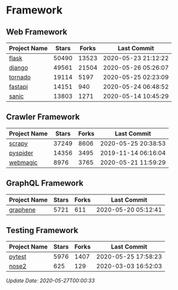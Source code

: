 # Framework

## Web Framework

| Project Name | Stars | Forks | Last Commit |
| ------------ | ----- | ----- | ----------- |
| [flask](https://github.com/pallets/flask) | 50490 | 13523 | 2020-05-23 21:12:22 |
| [django](https://github.com/django/django) | 49561 | 21504 | 2020-05-26 05:26:07 |
| [tornado](https://github.com/tornadoweb/tornado) | 19114 | 5197 | 2020-05-25 02:23:09 |
| [fastapi](https://github.com/tiangolo/fastapi) | 14151 | 940 | 2020-05-24 06:48:52 |
| [sanic](https://github.com/huge-success/sanic) | 13803 | 1271 | 2020-05-14 10:45:29 |

## Crawler Framework

| Project Name | Stars | Forks | Last Commit |
| ------------ | ----- | ----- | ----------- |
| [scrapy](https://github.com/scrapy/scrapy) | 37249 | 8606 | 2020-05-25 20:38:53 |
| [pyspider](https://github.com/binux/pyspider) | 14356 | 3495 | 2019-11-14 06:16:04 |
| [webmagic](https://github.com/code4craft/webmagic) | 8976 | 3765 | 2020-05-21 11:59:29 |

## GraphQL Framework

| Project Name | Stars | Forks | Last Commit |
| ------------ | ----- | ----- | ----------- |
| [graphene](https://github.com/graphql-python/graphene) | 5721 | 611 | 2020-05-20 05:12:41 |

## Testing Framework

| Project Name | Stars | Forks | Last Commit |
| ------------ | ----- | ----- | ----------- |
| [pytest](https://github.com/pytest-dev/pytest) | 5976 | 1407 | 2020-05-25 17:58:23 |
| [nose2](https://github.com/nose-devs/nose2) | 625 | 129 | 2020-03-03 16:52:03 |

*Update Date: 2020-05-27T00:00:33*